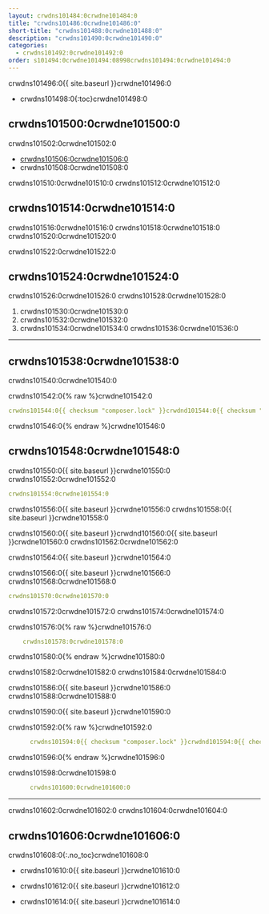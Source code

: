```yaml
---
layout: crwdns101484:0crwdne101484:0
title: "crwdns101486:0crwdne101486:0"
short-title: "crwdns101488:0crwdne101488:0"
description: "crwdns101490:0crwdne101490:0"
categories:
  - crwdns101492:0crwdne101492:0
order: s101494:0crwdne101494:08998crwdns101494:0crwdne101494:0
---
```

crwdns101496:0{{ site.baseurl }}crwdne101496:0

- crwdns101498:0{:toc}crwdne101498:0

## crwdns101500:0crwdne101500:0

crwdns101502:0crwdne101502:0

- <a href="crwdns101504:0crwdne101504:0" target="_blank">crwdns101506:0crwdne101506:0</a>
- crwdns101508:0crwdne101508:0

crwdns101510:0crwdne101510:0 crwdns101512:0crwdne101512:0

## crwdns101514:0crwdne101514:0

crwdns101516:0crwdne101516:0 crwdns101518:0crwdne101518:0 crwdns101520:0crwdne101520:0

crwdns101522:0crwdne101522:0

## crwdns101524:0crwdne101524:0

crwdns101526:0crwdne101526:0 crwdns101528:0crwdne101528:0

1. crwdns101530:0crwdne101530:0
2. crwdns101532:0crwdne101532:0
3. crwdns101534:0crwdne101534:0 crwdns101536:0crwdne101536:0

* * *

## crwdns101538:0crwdne101538:0

crwdns101540:0crwdne101540:0

crwdns101542:0{% raw %}crwdne101542:0

```yaml
crwdns101544:0{{ checksum "composer.lock" }}crwdnd101544:0{{ checksum "composer.lock" }}crwdnd101544:0{{ checksum "package.json" }}crwdnd101544:0{{ checksum "package.json" }}crwdne101544:0    
```

crwdns101546:0{% endraw %}crwdne101546:0

## crwdns101548:0crwdne101548:0

crwdns101550:0{{ site.baseurl }}crwdne101550:0 crwdns101552:0crwdne101552:0

```yaml
crwdns101554:0crwdne101554:0
```

crwdns101556:0{{ site.baseurl }}crwdne101556:0 crwdns101558:0{{ site.baseurl }}crwdne101558:0

crwdns101560:0{{ site.baseurl }}crwdnd101560:0{{ site.baseurl }}crwdne101560:0 crwdns101562:0crwdne101562:0

crwdns101564:0{{ site.baseurl }}crwdne101564:0

crwdns101566:0{{ site.baseurl }}crwdne101566:0 crwdns101568:0crwdne101568:0

```yaml
crwdns101570:0crwdne101570:0 
```

crwdns101572:0crwdne101572:0 crwdns101574:0crwdne101574:0

crwdns101576:0{% raw %}crwdne101576:0

```yaml
    crwdns101578:0crwdne101578:0
```

crwdns101580:0{% endraw %}crwdne101580:0

crwdns101582:0crwdne101582:0 crwdns101584:0crwdne101584:0

crwdns101586:0{{ site.baseurl }}crwdne101586:0 crwdns101588:0crwdne101588:0

crwdns101590:0{{ site.baseurl }}crwdne101590:0

crwdns101592:0{% raw %}crwdne101592:0

```yaml
      crwdns101594:0{{ checksum "composer.lock" }}crwdnd101594:0{{ checksum "composer.lock" }}crwdnd101594:0{{ checksum "package.json" }}crwdnd101594:0{{ checksum "package.json" }}crwdne101594:0
```

crwdns101596:0{% endraw %}crwdne101596:0

crwdns101598:0crwdne101598:0

```yaml
      crwdns101600:0crwdne101600:0
```

* * *

crwdns101602:0crwdne101602:0 crwdns101604:0crwdne101604:0

## crwdns101606:0crwdne101606:0

crwdns101608:0{:.no_toc}crwdne101608:0

- crwdns101610:0{{ site.baseurl }}crwdne101610:0

- crwdns101612:0{{ site.baseurl }}crwdne101612:0

- crwdns101614:0{{ site.baseurl }}crwdne101614:0